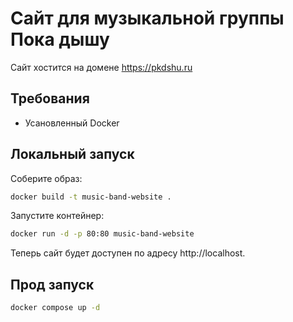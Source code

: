 # Сайт для музыкальной группы Пока дышу
Сайт хостится на домене https://pkdshu.ru

## Требования
* Усановленный Docker

## Локальный запуск
Соберите образ:

```bash
docker build -t music-band-website .
```
Запустите контейнер:

```bash
docker run -d -p 80:80 music-band-website
```
Теперь сайт будет доступен по адресу http://localhost.

## Прод запуск
```bash
docker compose up -d
```
